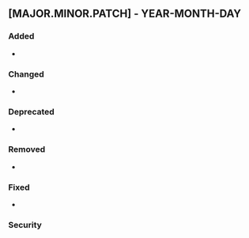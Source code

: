 ## [MAJOR.MINOR.PATCH] - YEAR-MONTH-DAY
### Added
-

### Changed
-

### Deprecated
-

### Removed
- 

### Fixed
- 

### Security
